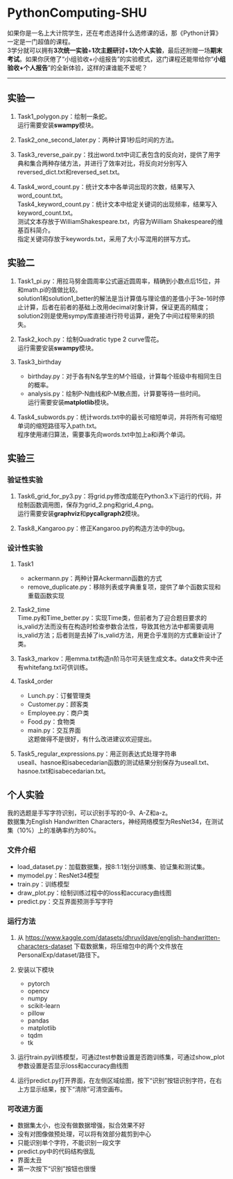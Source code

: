 # PythonComputing-SHU
如果你是一名上大计院学生，还在考虑选择什么选修课的话，那《Python计算》一定是一门超值的课程。  
3学分就可以拥有**3次统一实验**+**1次主题研讨**+**1次个人实验**，最后还附赠一场**期末考试**。如果你厌倦了“小组验收+小组报告”的实验模式，这门课程还能带给你“**小组验收+个人报告**”的全新体验，这样的课谁能不爱呢？  
***

## 实验一
1. Task1_polygon.py：绘制一条蛇。  
   运行需要安装**swampy**模块。
2. Task2_one_second_later.py：两种计算1秒后时间的方法。  
3. Task3_reverse_pair.py：找出word.txt中词汇表包含的反向对，提供了用字典和集合两种存储方法，并进行了效率对比，将反向对分别写入reversed_dict.txt和reversed_set.txt。  

4. Task4_word_count.py：统计文本中各单词出现的次数，结果写入word_count.txt。  
   Task4_keyword_count.py：统计文本中给定关键词的出现频率，结果写入keyword_count.txt。  
   测试文本存放于WilliamShakespeare.txt，内容为William Shakespeare的维基百科简介。  
   指定关键词存放于keywords.txt，采用了大小写混用的拼写方式。

## 实验二
1. Task1_pi.py：用拉马努金圆周率公式逼近圆周率，精确到小数点后15位，并和math.pi的值做比较。  
   solution1和solution1_better的解法是当计算值与理论值的差值小于3e-16时停止计算，后者在前者的基础上改用decimal对象计算，保证更高的精度；solution2则是使用sympy库直接进行符号运算，避免了中间过程带来的损失。

2. Task2_koch.py：绘制Quadratic type 2 curve雪花。  
运行需要安装**swampy**模块。

3. Task3_birthday  
   * birthday.py：对于各有N名学生的M个班级，计算每个班级中有相同生日的概率。  
   * analysis.py：绘制P-N曲线和P-M散点图，计算要等待一些时间。  
运行需要安装**matplotlib**模块。  

4. Task4_subwords.py：统计words.txt中的最长可缩短单词，并将所有可缩短单词的缩短路径写入path.txt。  
   程序使用递归算法，需要事先向words.txt中加上a和i两个单词。  

## 实验三
### 验证性实验
1. Task6_grid_for_py3.py：将grid.py修改成能在Python3.x下运行的代码，并绘制函数调用图，保存为grid_2.png和grid_4.png。  
运行需要安装**graphviz**和**pycallgraph2**模块。  

2. Task8_Kangaroo.py：修正Kangaroo.py的构造方法中的bug。

### 设计性实验
1. Task1
   * ackermann.py：两种计算Ackermann函数的方式
   * remove_duplicate.py：移除列表或字典重复项，提供了单个函数实现和重载函数实现

2. Task2_time  
Time.py和Time_better.py：实现Time类，但前者为了迎合题目要求的is_valid方法而没有在构造时检查参数合法性，导致其他方法中都需要调用is_valid方法；后者则是去掉了is_valid方法，用更合乎准则的方式重新设计了类。

3. Task3_markov：用emma.txt构造n阶马尔可夫链生成文本。data文件夹中还有whitefang.txt可供训练。
   
4. Task4_order
   * Lunch.py：订餐管理类  
   * Customer.py：顾客类  
   * Employee.py：商户类
   * Food.py：食物类
   * main.py：交互界面  
这题做得不是很好，有什么改进建议欢迎提出。

5. Task5_regular_expressions.py：用正则表达式处理字符串  
useall、hasnoe和isabecedarian函数的测试结果分别保存为useall.txt、hasnoe.txt和isabecedarian.txt。

## 个人实验
我的选题是手写字符识别，可以识别手写的0-9、A-Z和a-z。  
数据集为English Handwritten Characters，神经网络模型为ResNet34，在测试集（10%）上的准确率约为80%。  

### 文件介绍
* load_dataset.py：加载数据集，按8:1:1划分训练集、验证集和测试集。
* mymodel.py：ResNet34模型
* train.py：训练模型
* draw_plot.py：绘制训练过程中的loss和accuracy曲线图
* predict.py：交互界面预测手写字符

### 运行方法
1. 从 https://www.kaggle.com/datasets/dhruvildave/english-handwritten-characters-dataset 下载数据集，将压缩包中的两个文件放在PersonalExp/dataset/路径下。

2. 安装以下模块
    * pytorch
    * opencv
    * numpy
    * scikit-learn
    * pillow
    * pandas
    * matplotlib
    * tqdm
    * tk

3. 运行train.py训练模型，可通过test参数设置是否跑训练集，可通过show_plot参数设置是否显示loss和accuracy曲线图

4. 运行predict.py打开界面，在左侧区域绘图，按下“识别”按钮识别字符，在右上方显示结果，按下“清除”可清空画布。

### 可改进方面
* 数据集太小，也没有做数据增强，拟合效果不好
* 没有对图像做预处理，可以将有效部分裁剪到中心
* 只能识别单个字符，不能识别一段文字
* predict.py中的代码结构很乱
* 界面太丑
* 第一次按下“识别”按钮也很慢
